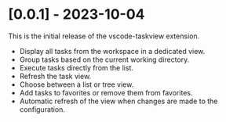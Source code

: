 # [0.0.1] - 2023-10-04

This is the initial release of the vscode-taskview extension.

- Display all tasks from the workspace in a dedicated view.
- Group tasks based on the current working directory.
- Execute tasks directly from the list.
- Refresh the task view.
- Choose between a list or tree view.
- Add tasks to favorites or remove them from favorites.
- Automatic refresh of the view when changes are made to the configuration.